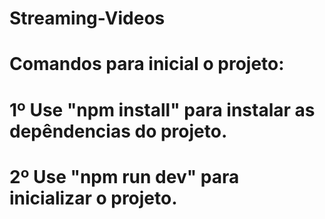# Streaming-Videos

# Comandos para inicial o projeto:

# 1º Use "npm install" para instalar as depêndencias do projeto.

# 2º Use "npm run dev" para inicializar o projeto.
